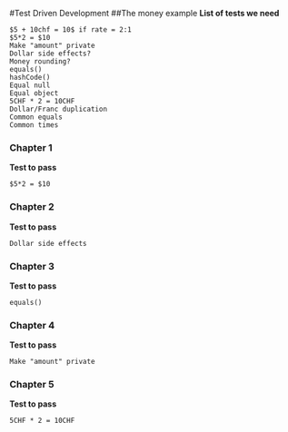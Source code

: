 #Test Driven Development
##The money example
**List of tests we need**
````text
$5 + 10chf = 10$ if rate = 2:1
$5*2 = $10
Make "amount" private
Dollar side effects?
Money rounding?
equals()
hashCode()
Equal null
Equal object
5CHF * 2 = 10CHF
Dollar/Franc duplication
Common equals
Common times
````
### Chapter 1
**Test to pass**
````text
$5*2 = $10
````
### Chapter 2
**Test to pass**
````text
Dollar side effects
````
### Chapter 3
**Test to pass**
````text
equals()
````
### Chapter 4
**Test to pass**
````text
Make "amount" private
````
### Chapter 5
**Test to pass**
````text
5CHF * 2 = 10CHF
````